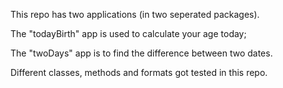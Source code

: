 This repo has two applications (in two seperated packages).   

The "todayBirth" app is used to calculate your age today;     

The "twoDays" app is to find the difference between two dates.    

Different classes, methods and formats got tested in this repo. 


